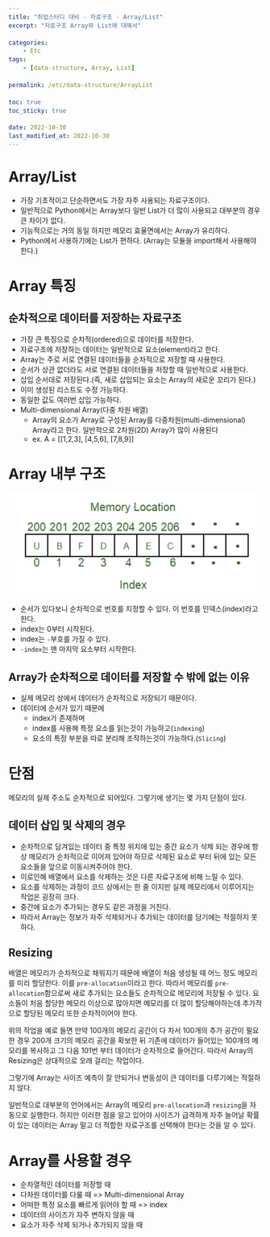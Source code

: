 ```yaml
---
title: "취업스터디 대비 - 자료구조 - Array/List"
excerpt: "자료구조 Array와 List에 대해서"

categories:
    - Etc
tags:
    - [data-structure, Array, List]

permalink: /etc/data-structure/ArrayList

toc: true
toc_sticky: true

date: 2022-10-30
last_modified_at: 2022-10-30
---
```


# Array/List
- 가장 기초적이고 단순하면서도 가장 자주 사용되는 자료구조이다.
- 일반적으로 Python에서는 Array보다 일반 List가 더 많이 사용되고 대부분의 경우 큰 차이가 없다.
- 기능적으로는 거의 동일 하지만 메모리 효율면에서는 Array가 유리하다.
- Python에서 사용하기에는 List가 편하다. (Array는 모듈을 import해서 사용해야 한다.)

# Array 특징
## 순차적으로 데이터를 저장하는 자료구조
- 가장 큰 특징으로 순차적(ordered)으로 데이터를 저장한다.
- 자료구조에 저장하는 데이터는 일반적으로 요소(element)라고 한다.
- Array는 주로 서로 연결된 데이터들을 순차적으로 저장할 때 사용한다.
- 순서가 상관 없더라도 서로 연결된 데이터들을 저장할 때 일반적으로 사용한다.
- 삽입 순서대로 저장된다.(즉, 새로 삽입되는 요소는 Array의 새로운 꼬리가 된다.)
- 이미 생성된 리스트도 수정 가능하다.
- 동일한 값도 여러번 삽입 가능하다.
- Multi-dimensional Array(다중 차원 배열)
    - Array의 요소가 Array로 구성된 Array를 다중차원(multi-dimensional) Array라고 한다. 일반적으로 2차원(2D) Array가 많이 사용된다
    - ex. A = [[1,2,3], [4,5,6], [7,8,9]]

# Array 내부 구조
![](../../assets/images/posts_img/etc/2022-10-30-array.png)

- 순서가 있다보니 순차적으로 번호를 지정할 수 있다. 이 번호를 인덱스(index)라고 한다.
- index는 0부터 시작된다.
- index는 `-`부호를 가질 수 있다. 
- `-index`는 맨 마지막 요소부터 시작한다.

## Array가 순차적으로 데이터를 저장할 수 밖에 없는 이유
- 실제 메모리 상에서 데이터가 순차적으로 저장되기 때문이다.
- 데이터에 순서가 있기 때문에
    - index가 존재하며
    - index를 사용해 특정 요소를 읽는것이 가능하고(`indexing`)
    - 요소의 특정 부분을 따로 분리해 조작하는것이 가능하다.(`Slicing`)

# 단점
메모리의 실제 주소도 순차적으로 되어있다. 그렇기에 생기는 몇 가지 단점이 있다.

## 데이터 삽입 및 삭제의 경우
- 순차적으로 담겨있는 데이터 중 특정 위치에 있는 중간 요소가 삭제 되는 경우에 항상 메모리가 순차적으로 이어져 있어야 하므로 삭제된 요소로 부터 뒤에 있는 모든 요소들을 앞으로 이동시켜주어야 한다.
- 이로인해 배열에서 요소를 삭제하는 것은 다른 자료구조에 비해 느릴 수 있다.
- 요소를 삭제하는 과정이 코드 상에서는 한 줄 이지만 실제 메모리에서 이루어지는 작업은 굉장히 크다.
- 중간에 요소가 추가되는 경우도 같은 과정을 거친다.
- 따라서 Array는 정보가 자주 삭제되거나 추가되는 데이터를 담기에는 적절하지 못하다.

## Resizing
배열은 메모리가 순차적으로 채워지기 때문에 배열이 처음 생성될 때 어느 정도 메모리를 미리 할당한다. 이를 `pre-allocation`이라고 한다. 따라서 메모리를 `pre-allocation`함으로써 새로 추가되는 요소들도 순차적으로 메모리에 저장될 수 있다. 요소들이 처음 할당한 메모리 이상으로 많아지면 메모리를 더 많이 할당해야하는데 추가적으로 할당된 메모리 또한 순차적이어야 한다.

위의 작업을 예로 들면 만약 100개의 메모리 공간이 다 차서 100개의 추가 공간이 필요한 경우 200개 크기의 메모리 공간을 확보한 뒤 기존에 데이터가 들어있는 100개의 메모리를 복사하고 그 다음 101번 부터 데이터가 순차적으로 들어간다. 따라서 Array의 Resizing은 상대적으로 오래 걸리는 작업이다.

그렇기에 Array는 사이즈 예측이 잘 안되거나 변동성이 큰 데이터를 다루기에는 적절하지 않다.

일반적으로 대부분의 언어에서는 Array의 메모리 `pre-allocation`과 `resizing`을 자동으로 실행한다. 하지만 이러한 점을 알고 있어야 사이즈가 급격하게 자주 늘어날 확률이 있는 데이터는 Array 말고 더 적합한 자료구조를 선택해야 한다는 것을 알 수 있다.

# Array를 사용할 경우
- 순차열적인 데이터를 저장할 때
- 다차원 데이터를 다룰 때 => Multi-dimensional Array
- 어떠한 특정 요소를 빠르게 읽어야 할 때 => index
- 데이터의 사이즈가 자주 변하지 않을 때
- 요소가 자주 삭제 되거나 추가되지 않을 때